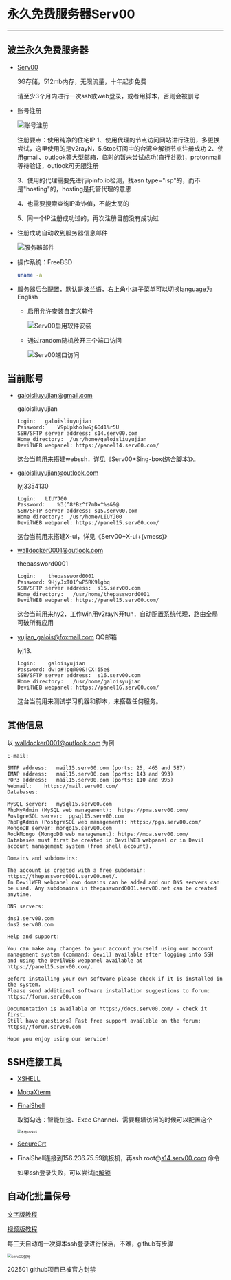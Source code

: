 # 永久免费服务器Serv00

---

## 波兰永久免费服务器

- [Serv00](https://www.serv00.com/)

  3G存储，512mb内存，无限流量，十年起步免费

  请至少3个月内进行一次ssh或web登录，或者用脚本，否则会被删号

- 账号注册

  ![账号注册](https://raw.githubusercontent.com/GaloisLYJ/booknotes/refs/heads/master/%E4%BA%91%E6%9C%8D%E5%8A%A1%E5%99%A8%E4%B9%8B%E7%A7%91%E5%AD%A6%E4%B8%8A%E7%BD%91/file/Serv00%E6%B3%A8%E5%86%8C.png)

  注册要点：使用纯净的住宅IP
  1、使用代理的节点访问网站进行注册，多更换尝试，这里使用的是v2rayN，5.6top订阅中的台湾全解锁节点注册成功
  2、使用gmail、outlook等大型邮箱，临时的暂未尝试成功(自行谷歌)，protonmail等待验证，outlook可无限注册

  3、使用的代理需要先进行ipinfo.io检测，找asn type="isp"的，而不是"hosting"的，hosting是托管代理的意思

  4、也需要搜索查询IP欺诈值，不能太高的

  5、同一个IP注册成功过的，再次注册目前没有成功过

- 注册成功自动收到服务器信息邮件

  ![服务器邮件](https://raw.githubusercontent.com/GaloisLYJ/booknotes/refs/heads/master/%E4%BA%91%E6%9C%8D%E5%8A%A1%E5%99%A8%E4%B9%8B%E7%A7%91%E5%AD%A6%E4%B8%8A%E7%BD%91/file/Serv00%E6%9C%8D%E5%8A%A1%E5%99%A8%E9%82%AE%E4%BB%B6.png)

- 操作系统：FreeBSD

  ```bash
  uname -a
  ```

- 服务器后台配置，默认是波兰语，右上角小旗子菜单可以切换language为English

  - 启用允许安装自定义软件

    ![Serv00启用软件安装](https://raw.githubusercontent.com/GaloisLYJ/booknotes/refs/heads/master/%E4%BA%91%E6%9C%8D%E5%8A%A1%E5%99%A8%E4%B9%8B%E7%A7%91%E5%AD%A6%E4%B8%8A%E7%BD%91/file/Serv00%E5%90%AF%E7%94%A8%E8%BD%AF%E4%BB%B6%E5%AE%89%E8%A3%85.png)

  - 通过random随机放开三个端口访问

    ![Serv00端口访问](https://raw.githubusercontent.com/GaloisLYJ/booknotes/refs/heads/master/%E4%BA%91%E6%9C%8D%E5%8A%A1%E5%99%A8%E4%B9%8B%E7%A7%91%E5%AD%A6%E4%B8%8A%E7%BD%91/file/Serv00%E7%AB%AF%E5%8F%A3%E8%AE%BF%E9%97%AE.png)

## 当前账号

 - galoisliuyujian@gmail.com

   galoisliuyujian

   ```
   Login:	galoisliuyujian
   Password:	V9pUpkho)w&j6Qd1%r5U
   SSH/SFTP server address:	s14.serv00.com
   Home directory:	/usr/home/galoisliuyujian
   DevilWEB webpanel: https://panel14.serv00.com/
   ```

   这台当前用来搭建webssh，详见《Serv00+Sing-box(综合脚本)》。

 - galoisliuyujian@outlook.com

   lyj3354130
   
   ```
   Login:	LIUYJ00
   Password:	%3(^8*Bz^f7mDx^%s&9@
   SSH/SFTP server address:	s15.serv00.com
   Home directory:	/usr/home/LIUYJ00
   DevilWEB webpanel: https://panel15.serv00.com/
   ```
   
   这台当前用来搭建X-ui，详见《Serv00+X-ui+(vmess)》
   
- walldocker0001@outlook.com

  thepassword0001

  ```
  Login:	thepassword0001
  Password:	9HjyJxT01^wP5RK9lgbq
  SSH/SFTP server address:	s15.serv00.com
  Home directory:	/usr/home/thepassword0001
  DevilWEB webpanel: https://panel15.serv00.com/
  ```
  
  这台当前用来hy2，工作win用v2rayN开tun，自动配置系统代理，路由全局可破所有应用
  
- yujian_galois@foxmail.com QQ邮箱

  lyj13.

  ```
  Login:	galoisyujian
  Password:	dw!o#!pq@00&!CX!i5e$
  SSH/SFTP server address:	s16.serv00.com
  Home directory:	/usr/home/galoisyujian
  DevilWEB webpanel: https://panel16.serv00.com/
  ```
  
  这台当前用来测试学习机器和脚本，未搭载任何服务。

## 其他信息

以 walldocker0001@outlook.com 为例

```
E-mail:

SMTP address:	mail15.serv00.com (ports: 25, 465 and 587)
IMAP address:	mail15.serv00.com (ports: 143 and 993)
POP3 address:	mail15.serv00.com (ports: 110 and 995)
Webmail:	https://mail.serv00.com/
Databases:

MySQL server:	mysql15.serv00.com
PhpMyAdmin (MySQL web management):	https://pma.serv00.com/
PostgreSQL server:	pgsql15.serv00.com
PhpPgAdmin (PostgreSQL web management):	https://pga.serv00.com/
MongoDB server:	mongo15.serv00.com
RockMongo (MongoDB web management):	https://moa.serv00.com/
Databases must first be created in DevilWEB webpanel or in Devil account management system (from shell account).

Domains and subdomains:

The account is created with a free subdomain: https://thepassword0001.serv00.net/.
In DevilWEB webpanel own domains can be added and our DNS servers can be used. Any subdomains in thepassword0001.serv00.net can be created anytime.

DNS servers:

dns1.serv00.com
dns2.serv00.com

Help and support:

You can make any changes to your account yourself using our account management system (command: devil) available after logging into SSH and using the DevilWEB webpanel available at https://panel15.serv00.com/.

Before installing your own software please check if it is installed in the system.
Please send additional software installation suggestions to forum: https://forum.serv00.com

Documentation is available on https://docs.serv00.com/ - check it first.
Still have questions? Fast free support available on the forum: https://forum.serv00.com

Hope you enjoy using our service!
```

## SSH连接工具

- [XSHELL](https://www.xshell.com/zh/free-for-home-school/)

- [MobaXterm](https://mobaxterm.mobatek.net/)

- [FinalShell](https://www.hostbuf.com/t/988.html)

  取消勾选：智能加速、Exec Channel、需要翻墙访问的时候可以配置这个	

  <img src="https://raw.githubusercontent.com/GaloisLYJ/booknotes/refs/heads/master/%E4%BA%91%E6%9C%8D%E5%8A%A1%E5%99%A8%E4%B9%8B%E7%A7%91%E5%AD%A6%E4%B8%8A%E7%BD%91/file/FinalShell%E6%9C%AC%E5%9C%B0Socks5%E9%85%8D%E7%BD%AE%E7%94%A8%E4%BA%8E%E8%BF%9E%E6%8E%A5Serv00.png" alt="本地socks5" style="zoom:50%;" />

- [SecureCrt](https://www.vandyke.com/products/securecrt/)

- FinalShell连接到156.236.75.59跳板机，再ssh root@[s14.serv00.com](http://s14.serv00.com/) 命令

  如果ssh登录失败，可以尝试[ip解锁](https://www.serv00.com/ip_unban/)

## 自动化批量保号

[文字版教程](https://github.com/GaloisLYJ/serv00-login)

[视频版教程](https://www.youtube.com/watch?v=QnlzpvDl_mo)

每三天自动跑一次脚本ssh登录进行保活，不难，github有步骤

<img src="https://raw.githubusercontent.com/GaloisLYJ/booknotes/refs/heads/master/%E4%BA%91%E6%9C%8D%E5%8A%A1%E5%99%A8%E4%B9%8B%E7%A7%91%E5%AD%A6%E4%B8%8A%E7%BD%91/file/serv00%E4%BF%9D%E5%8F%B7bot.png" alt="serv00保号" style="zoom:60%;" />

202501 github项目已被官方封禁